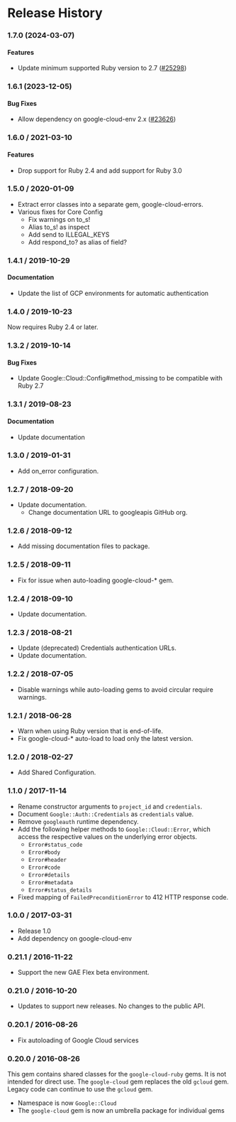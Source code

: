 # Release History

### 1.7.0 (2024-03-07)

#### Features

* Update minimum supported Ruby version to 2.7 ([#25298](https://github.com/googleapis/google-cloud-ruby/issues/25298)) 

### 1.6.1 (2023-12-05)

#### Bug Fixes

* Allow dependency on google-cloud-env 2.x ([#23626](https://github.com/googleapis/google-cloud-ruby/issues/23626)) 

### 1.6.0 / 2021-03-10

#### Features

* Drop support for Ruby 2.4 and add support for Ruby 3.0

### 1.5.0 / 2020-01-09

* Extract error classes into a separate gem, google-cloud-errors.
* Various fixes for Core Config
    * Fix warnings on to_s!
    * Alias to_s! as inspect
    * Add send to ILLEGAL_KEYS
    * Add respond_to? as alias of field?

### 1.4.1 / 2019-10-29

#### Documentation

* Update the list of GCP environments for automatic authentication

### 1.4.0 / 2019-10-23

Now requires Ruby 2.4 or later.

### 1.3.2 / 2019-10-14

#### Bug Fixes

* Update Google::Cloud::Config#method_missing to be compatible with Ruby 2.7

### 1.3.1 / 2019-08-23

#### Documentation

* Update documentation

### 1.3.0 / 2019-01-31

* Add on_error configuration.

### 1.2.7 / 2018-09-20

* Update documentation.
  * Change documentation URL to googleapis GitHub org.

### 1.2.6 / 2018-09-12

* Add missing documentation files to package.

### 1.2.5 / 2018-09-11

* Fix for issue when auto-loading google-cloud-* gem.

### 1.2.4 / 2018-09-10

* Update documentation.

### 1.2.3 / 2018-08-21

* Update (deprecated) Credentials authentication URLs.
* Update documentation.

### 1.2.2 / 2018-07-05

* Disable warnings while auto-loading gems to avoid circular require warnings.

### 1.2.1 / 2018-06-28

* Warn when using Ruby version that is end-of-life.
* Fix google-cloud-* auto-load to load only the latest version.

### 1.2.0 / 2018-02-27

* Add Shared Configuration.

### 1.1.0 / 2017-11-14

* Rename constructor arguments to `project_id` and `credentials`.
* Document `Google::Auth::Credentials` as `credentials` value.
* Remove `googleauth` runtime dependency.
* Add the following helper methods to `Google::Cloud::Error`, which access the
  respective values on the underlying error objects.
  * `Error#status_code`
  * `Error#body`
  * `Error#header`
  * `Error#code`
  * `Error#details`
  * `Error#metadata`
  * `Error#status_details`
* Fixed mapping of `FailedPreconditionError` to 412 HTTP response code.

### 1.0.0 / 2017-03-31

* Release 1.0
* Add dependency on google-cloud-env

### 0.21.1 / 2016-11-22

* Support the new GAE Flex beta environment.

### 0.21.0 / 2016-10-20

* Updates to support new releases. No changes to the public API.

### 0.20.1 / 2016-08-26

* Fix autoloading of Google Cloud services

### 0.20.0 / 2016-08-26

This gem contains shared classes for the `google-cloud-ruby` gems. It is not intended for direct use. The `google-cloud` gem replaces the old `gcloud` gem. Legacy code can continue to use the `gcloud` gem.

* Namespace is now `Google::Cloud`
* The `google-cloud` gem is now an umbrella package for individual gems
